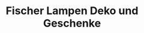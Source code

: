 ---
title: "Fischer Lampen Deko und Geschenke"
url: /achern/fischer-lampen-deko-und-geschenke/
shop: Raumausstattung
---